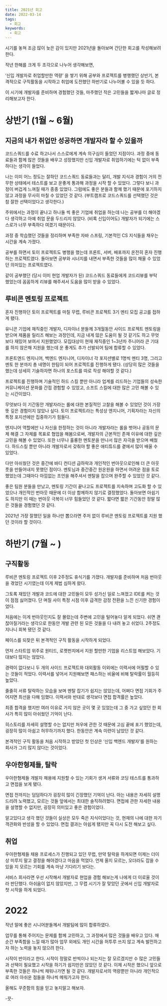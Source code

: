 ```yaml
---
title: 2021년 회고
date: 2022-03-14
tags:
  - 회고
keywords:
  - 회고
---
```


시기를 놓쳐 조금 많이 늦은 감이 있지만 2021년을 돌아보며 간단한 회고를 작성해보려 한다.

작년 한해를 크게 두 조각으로 나누어 생각해보면,

‘신입 개발자로 취업할만한 역량’ 을 쌓기 위해 공부와 프로젝트를 병행했던 상반기, 본격적으로 구직활동을 시작하고 취업에 도전했던 하반기로 나누어볼 수 있을 듯 하다.

이 시기에 개발자를 준비하며 경험했던 것들, 마주했던 작은 고민들을 짧게나마 글로 정리해보고자 한다.

# 상반기 (1월 ~ 6월)

## 지금의 내가 취업만 성공하면 개발자라 할 수 있을까

코드스쿼드를 수료 하고나서 스스로에게 계속 의구심이 들었던 지점이다. 과정 중에 동료들과 함께 많은 것들을 배우고 성장했지만 신입 개발자로 취업하기에는 턱 없이 부족하다는 생각이 들었다.

나는 이미 어느 정도는 잘하던 코드스쿼드 동료들과는 달리, 개발 지식과 경험이 거의 전무한 상태에서 테스트를 보고 운좋게 통과해 과정을 시작 할 수 있었다. 그렇다 보니 과정이 버겁게 느껴질 때가 종종 있었다. 그럼에도 좋은 분들과 함께 했기 때문에 포기하지 않고 과정을 무사히 마칠 수 있었던 것 같다. (부트캠프로 코드스쿼드를 선택했던 것은 참 잘한 선택이었다고 생각한다.)

주위에서는 과정이 끝나고 하나둘 씩 좋은 기업에 취업을 하는데 나는 공부를 더 해야겠다 생각하고 아예 취업 문을 두드리지 않았다. (비록 신입이어도) 개발자가 되기에는 스스로가 너무 부족하다 여겼기 때문이다.

과정 중 학습했던 것들을 정리하며 부족한 자바 스프링, 기본적인 CS 지식들을 채우는 시간을 계속 가졌다.

공부를 하면서 토이 프로젝트도 병행을 했는데 프론트, 서버, 배포까지 온전히 혼자 진행하는 프로젝트였다. 돌아보면 공부와 시너지를 내면서 부족한 것들을 많이 채울 수 있었던 의미있는 프로젝트였다.

같이 공부했던 (당시 이미 현업 개발자가 된) 코드스쿼드 동료들에게 코드리뷰를 부탁 했었는데 꼼꼼하게 리뷰를 해주셔서 도움을 많이 받을 수 있었다.

## 루비콘 멘토링 프로젝트

혼자 진행하던 토이 프로젝트를 마칠 무렵, 루비콘 프로젝트 3기 멘티 모집 공고를 접하게 됐다.

유니콘 기업에 재직중인 개발자, 디자이너 분들께 3개월동안 사이드 프로젝트 멘토링을 받으며 제품을 릴리즈 해보는 과정인데, 지금 내게 많은 도움이 될 것 같기도 하고 무엇보다 재밌어 보여서 지원했었다. 모집대상이 현재 재직중인 1~3년차 주니어라 큰 기대를 하지 않은채 지원을 했는데 운 좋게도 추가 선발되어 팀에 합류할 수 있었다.

프론트엔드 엔지니어, 백엔드 엔지니어, 디자이너 각 포지션별로 1명씩 멘티 3명, 그리고 멘토 한 분까지 총 네명이 한팀이 되어 프로젝트를 진행하게 됐다. (상당히 많은 것들을 했는데 상세히 기술하자면 하나의 포스트를 따로 작성 해야할 것 같다.)

프로젝트를 진행하며 기술적인 하드 스킬 뿐만 아니라 업계를 리드하는 기업들의 성숙한 커뮤니케이션 문화를 간접 경험할 수 있었고, 소프트 스킬에 대한 많은 고민 해볼 수 있는 시간이었다.

무엇보다 이 기간동안 개발자라는 롤에 대한 본질적인 고찰을 해볼 수 있었던 것이 가장 뜻 깊은 경험이지 않았나 싶다. 토이 프로젝트라는 특성상 엔지니어, 기획자라는 자신의 특정 포지션에만 집중하기가 힘들다.

엔지니어 역할에만 나 자신을 한정하는 것이 아니라 개발자라는 롤을 벗어나 공동의 문제 해결 그 자체를 목표로 협업을 해봄으로써, 개발자의 근본적인 존재 이유에 대한 깊은 고민을 해볼 수 있었다. 또한 너무나 훌륭한 멘토분을 만나서 많은 자극을 받으며 배웠다. 하드스킬 뿐만 아니라 개발자로서 갖춰야 할 좋은 애티튜드를 곁에서 많이 배울 수 있었다.

다만 아쉬웠던 것은 중간에 바디 컨디션 급하락과 개인적인 번아웃으로인해 더 큰 아웃풋을 만들어내지 못했던 점이다. 멘토님과 중간중간 원온원을 하면서 어려운 점을 토로했었는데 그때마다 아낌없는 조언을 해주셔서 멘탈을 잡으며 완주할 수 있었던 것 같다.

좋은 팀원 분들을 만났고, 멘토링 기간이 끝나고도 프로젝트를 지속하며 고도화 할 수 있었으나 개인적인 번아웃 때문에 더 이상 함께하지 않기로 결정했었다. 돌아보면 아쉽기도 하지만 이 때는 번아웃 극복이 너무 힘들었던 것 같다. 짧다면 짧은 기간동안 정말 많은 것들을 경험했던 것 같다.

2021년 가장 잘했던 일을 하나만 뽑으라면 주저 없이 루비콘 멘토링 프로젝트를 지원 했던 것이라 할 것이다.

# 하반기 (7월 ~ )

## 구직활동

루비콘 멘토링 프로젝트 이후 2주정도 휴식기를 가졌다. 개발자를 준비하며 처음 번아웃을 겪었던 시기였는데 이게 제법 심하게 왔다.

그토록 재밌던 개발과 코드에 대한 고민들이 모두 성가신 일로 느껴졌고 IDE를 켜는 것이 점점 싫어졌다. 단 며칠 사이 특정 시점 이후 급격한 감정 전환을 느낀 신기한 경험이었다.

처음에는 이게 번아웃인지도 잘 몰랐는데 주변에 고민을 털어놓다 알게 되었다. 쉬면 괜찮아질거라는 생각으로 한동안 개발 관련 된 모든 것들을 다 내려 놓고 쉬었다. 2주정도 지나니 회복 됐던 것 같다.

페이스를 되찾은 뒤 본격적인 구직 활동을 시작하게 되었다.

먼저 스타트업 위주로 원티드, 로켓펀치에서 지원 할만한 기업을 리스트업 해보았다. 기대보다 많지는 않았다.

경력이 없다보니 두 개의 사이드 프로젝트와 대외활동 이외에는 이력서에 어필할 수 있는 것들이 적었다. 이력서를 넣어서 지원해보면 패스하는 비율에 비해 탈락률이 월등히 높았다.

줄줄히 서류 탈락하는 모습을 보며 멘탈 잡기가 쉽지는 않았는데, 어쩌다 면접 기회가 주어지면 최선을 다해 임했다. 이력서와 반대로 생각보다 면접 합격률은 높았다.

최종 합격을 했지만 여러 이유로 가지 않은 곳이 몇 곳 있었는데 그 중 가고 싶었던 한 회사가 특히 많이 아쉬웠던 기억이 난다.

히스토리를 자세히 설명할 수는 없지만 처우에 관한 것 때문에 고심 끝에 포기 했었는데, 굉장히 많이 아쉽고 허무하기까지 했다. 한동안은 계속 미련이 남았던 것 같다.

본격적인 구직 활동을 처음 시작하고 받았던 첫 인상은 ‘신입 백엔드 개발자'를 원하는 회사가 그리 많지 않다는 것이었다.

## 우아한형제들, 탈락

우아한형제들 개발자 채용에 지원할 수 있는 기회가 생겨 서류와 코딩 테스트를 통과하고 면접을 보게 됐다.

면접 전까지는 덤덤하다가 굉장히 많이 긴장했던 기억이 난다. 아는 내용은 자세히 설명드리려 노력했고, 모르는 것들 앞에서는 최대한 솔직하려했다. 면접에 관한 자세한 내용을 설명할 수 없지만, 굉장히 의미있고 좋은 경험이었다.

알고있다고 생각 했던 것들이 실상은 모두 죽은 지식이었다는 것, 현재의 나에 대한 자기 객관화와 반성을 할 수 있었다. 면접 결과는 아쉽게 됐지만 꼭 다시 도전 해보고 싶다.

## 취업

우아한형제들 채용 프로세스가 진행되고 있던 무렵, 만약 탈락을 하게되면 이제는 더이상 미루지 말고 결정을 해야겠다고 마음을 먹었다. 언제 올지 모르는, 오더라도 잡을 수 있을 지 모르는 기회를 계속 마냥 기다리기 보다는.

서비스 회사라면 우선 시작해서 개발자로 현업을 경험 해보는게 나에게 더 이로울 것이라 판단했다. 아쉬움이 없지 않았지만, 그 무렵 시기가 잘 맞았던 곳에서 신입 개발자로 첫 시작을 하게 되었다.

# 2022

작년 말에 좋은 시니어분들께서 개발팀에 많이 합류하였다.

업무를 통해 주어지는 문제를 함께 고민하고, 그 과정에서 많은 것들을 배우고 있다. 매 순간 부족함을 느낄 때가 많아 업무 외에도 개인 시간을 허투루 쓰지 않고 계속 발전하고자 하는 노력을 놓지 않으려 한다.

시작이 반이라고 한다. 시작이 정말로 반씩이나 되는지는 잘 모르겠지만 수 많은 고민들과 선택이 필요했고 시작을 하기가 쉽지만은 않았던 것 같다. 이제 시작은 했으니 앞으로 부족한 것들은 하나씩 채워나가면 될 것 같다. 개발자로서의 역량뿐만 아니라 개인적으로 여러 아쉬운 점들을 하나씩 메워가고자 한다.

올해도 꾸준함의 힘을 믿고 놓지말고 해보자.

-끗-
